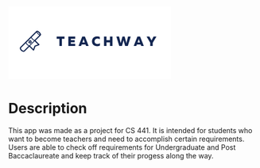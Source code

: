 ![alt text](https://github.com/mmaks8/TeachWayApp/blob/master/TeachWay/TeachWay/TeachWay.Android/Resources/drawable/TeachWay_logo.png)

# Description

This app was made as a project for CS 441. It is intended for students who want to become teachers and need to accomplish certain requirements. 
Users are able to check off requirements for Undergraduate and Post Baccaclaureate and keep track of their progess along the way.
